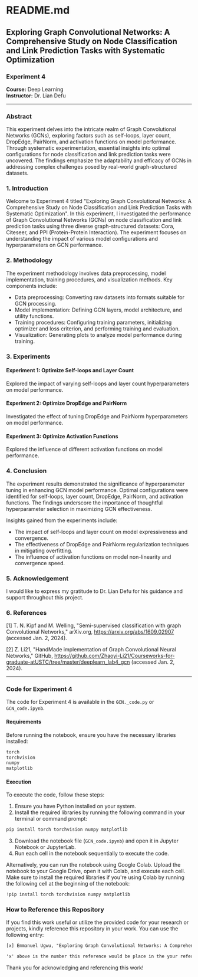# README.md

## Exploring Graph Convolutional Networks: A Comprehensive Study on Node Classification and Link Prediction Tasks with Systematic Optimization

### Experiment 4

**Course:** Deep Learning  
**Instructor:** Dr. Lian Defu

---

### Abstract

This experiment delves into the intricate realm of Graph Convolutional Networks (GCNs), exploring factors such as self-loops, layer count, DropEdge, PairNorm, and activation functions on model performance. Through systematic experimentation, essential insights into optimal configurations for node classification and link prediction tasks were uncovered. The findings emphasize the adaptability and efficacy of GCNs in addressing complex challenges posed by real-world graph-structured datasets.

### 1. Introduction

Welcome to Experiment 4 titled "Exploring Graph Convolutional Networks: A Comprehensive Study on Node Classification and Link Prediction Tasks with Systematic Optimization". In this experiment, I investigated the performance of Graph Convolutional Networks (GCNs) on node classification and link prediction tasks using three diverse graph-structured datasets: Cora, Citeseer, and PPI (Protein-Protein Interaction). The experiment focuses on understanding the impact of various model configurations and hyperparameters on GCN performance.

### 2. Methodology

The experiment methodology involves data preprocessing, model implementation, training procedures, and visualization methods. Key components include:
- Data preprocessing: Converting raw datasets into formats suitable for GCN processing.
- Model implementation: Defining GCN layers, model architecture, and utility functions.
- Training procedures: Configuring training parameters, initializing optimizer and loss criterion, and performing training and evaluation.
- Visualization: Generating plots to analyze model performance during training.

### 3. Experiments

#### Experiment 1: Optimize Self-loops and Layer Count
Explored the impact of varying self-loops and layer count hyperparameters on model performance.

#### Experiment 2: Optimize DropEdge and PairNorm
Investigated the effect of tuning DropEdge and PairNorm hyperparameters on model performance.

#### Experiment 3: Optimize Activation Functions
Explored the influence of different activation functions on model performance.

### 4. Conclusion

The experiment results demonstrated the significance of hyperparameter tuning in enhancing GCN model performance. Optimal configurations were identified for self-loops, layer count, DropEdge, PairNorm, and activation functions. The findings underscore the importance of thoughtful hyperparameter selection in maximizing GCN effectiveness.

Insights gained from the experiments include:

- The impact of self-loops and layer count on model expressiveness and convergence.
- The effectiveness of DropEdge and PairNorm regularization techniques in mitigating overfitting.
- The influence of activation functions on model non-linearity and convergence speed.

### 5. Acknowledgement

I would like to express my gratitude to Dr. Lian Defu for his guidance and support throughout this project.

### 6. References
[1]    T. N. Kipf and M. Welling, "Semi-supervised classification with graph Convolutional Networks," arXiv.org, https://arxiv.org/abs/1609.02907 (accessed Jan. 2, 2024).

[2]    Z. Li21, "HandMade implementation of Graph Convolutional Neural Networks," GitHub, https://github.com/Zhaoyi-Li21/Courseworks-for-graduate-atUSTC/tree/master/deeplearn_lab4_gcn (accessed Jan. 2, 2024).

---

### Code for Experiment 4

The code for Experiment 4 is available in the `GCN._code.py` or  `GCN_code.ipynb`.

#### Requirements

Before running the notebook, ensure you have the necessary libraries installed:

```bash
torch
torchvision
numpy
matplotlib
```

#### Execution

To execute the code, follow these steps:

1. Ensure you have Python installed on your system.
2. Install the required libraries by running the following command in your terminal or command prompt:

```bash
pip install torch torchvision numpy matplotlib
```

3. Download the notebook file (`GCN_code.ipynb`) and open it in Jupyter Notebook or JupyterLab.
4. Run each cell in the notebook sequentially to execute the code.

Alternatively, you can run the notebook using Google Colab. Upload the notebook to your Google Drive, open it with Colab, and execute each cell. Make sure to install the required libraries if you're using Colab by running the following cell at the beginning of the notebook:

```python
!pip install torch torchvision numpy matplotlib
```

### How to Reference this Repository

If you find this work useful or utilize the provided code for your research or projects, kindly reference this repository in your work. You can use the following entry:

```latex
[x] Emmanuel Ugwu, "Exploring Graph Convolutional Networks: A Comprehensive Study on Node Classification and Link Prediction Tasks with Systematic Optimization", 2023. GitHub Repository. [Online]. Available: [GitHub](https://github.com/UEmmanuel5/deep-learning-ustc-2023/tree/master/Exp4).

'x' above is the number this reference would be place in the your reference section.

```

Thank you for acknowledging and referencing this work!